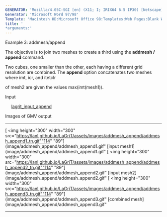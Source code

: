 ```yaml
---
GENERATOR: 'Mozilla/4.05C-SGI [en] (X11; I; IRIX64 6.5 IP30) [Netscape]'
Generator: 'Microsoft Word 97/98'
Template: 'Macintosh HD:Microsoft Office 98:Templates:Web Pages:Blank Web Page'
title: '
*arguments:'
---
```


 Example 3: addmesh/append

 The objective is to join two meshes to create a third using the
 **addmesh / append** command.

 Two cubes, one smaller than the other, each having a different grid
 resolution are combined. The **append** option concatenates two meshes
 where imt, icr, and itetclr

 of mesh2 are given the values max(imt(mesh1)).

 Input

      [lagrit\_input\_append](../lagrit_input_append)

 Images of GMV output

   --------------------------------------------------------------------------------------------------------------------------------------------------------------------------------- -------------------------------------------------------------------------------------------------------------------------------------------------------------------------------
   [
<img height="300" width="300" src="https://lanl.github.io/LaGriT/assets/images/addmesh_append/addmesh_append1_tn.gif""114" "89"](image/addmesh_append/addmesh_append1.gif" [input mesh1](image/addmesh_append/addmesh_append1.gif"     [
<img height="300" width="300" src="https://lanl.github.io/LaGriT/assets/images/addmesh_append/addmesh_append2_tn.gif""114" "89"](image/addmesh_append/addmesh_append2.gif" [input mesh2](image/addmesh_append/addmesh_append2.gif"
   [
<img height="300" width="300" src="https://lanl.github.io/LaGriT/assets/images/addmesh_append/addmesh_append3_tn.gif""114" "89"](image/addmesh_append/addmesh_append3.gif" [combined mesh](image/addmesh_append/addmesh_append3.gif"   
   --------------------------------------------------------------------------------------------------------------------------------------------------------------------------------- -------------------------------------------------------------------------------------------------------------------------------------------------------------------------------


